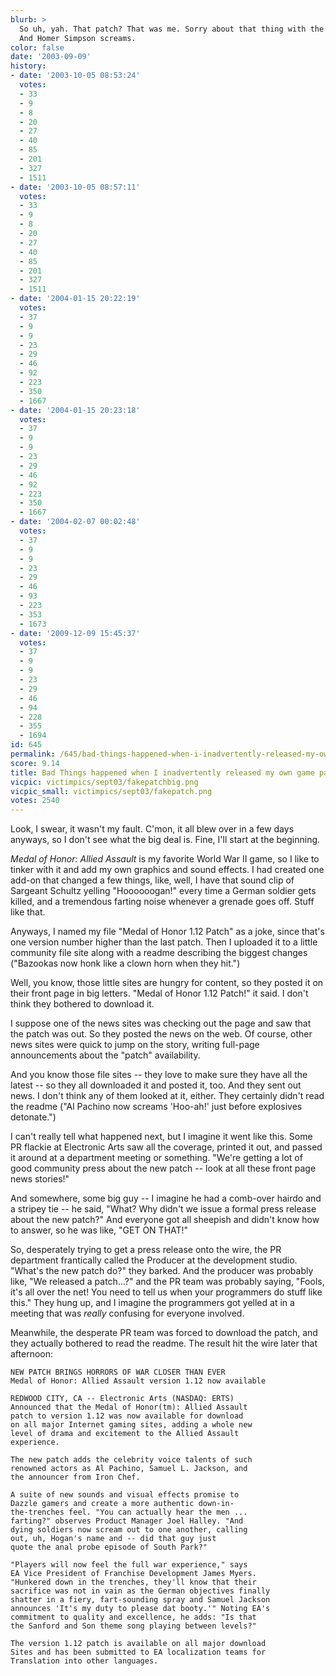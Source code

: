 ```yaml
---
blurb: >
  So uh, yah. That patch? That was me. Sorry about that thing with the clown horns.
  And Homer Simpson screams.
color: false
date: '2003-09-09'
history:
- date: '2003-10-05 08:53:24'
  votes:
  - 33
  - 9
  - 8
  - 20
  - 27
  - 40
  - 85
  - 201
  - 327
  - 1511
- date: '2003-10-05 08:57:11'
  votes:
  - 33
  - 9
  - 8
  - 20
  - 27
  - 40
  - 85
  - 201
  - 327
  - 1511
- date: '2004-01-15 20:22:19'
  votes:
  - 37
  - 9
  - 9
  - 23
  - 29
  - 46
  - 92
  - 223
  - 350
  - 1667
- date: '2004-01-15 20:23:18'
  votes:
  - 37
  - 9
  - 9
  - 23
  - 29
  - 46
  - 92
  - 223
  - 350
  - 1667
- date: '2004-02-07 00:02:48'
  votes:
  - 37
  - 9
  - 9
  - 23
  - 29
  - 46
  - 93
  - 223
  - 353
  - 1673
- date: '2009-12-09 15:45:37'
  votes:
  - 37
  - 9
  - 9
  - 23
  - 29
  - 46
  - 94
  - 228
  - 355
  - 1694
id: 645
permalink: /645/bad-things-happened-when-i-inadvertently-released-my-own-game-patch/
score: 9.14
title: Bad Things happened when I inadvertently released my own game patch.
vicpic: victimpics/sept03/fakepatchbig.png
vicpic_small: victimpics/sept03/fakepatch.png
votes: 2540
---
```


Look, I swear, it wasn't my fault. C'mon, it all blew over in a few days
anyways, so I don't see what the big deal is. Fine, I'll start at the
beginning.

*Medal of Honor: Allied Assault* is my favorite World War II game, so I
like to tinker with it and add my own graphics and sound effects. I had
created one add-on that changed a few things, like, well, I have that
sound clip of Sargeant Schultz yelling "Hoooooogan!" every time a German
soldier gets killed, and a tremendous farting noise whenever a grenade
goes off. Stuff like that.

Anyways, I named my file "Medal of Honor 1.12 Patch" as a joke, since
that's one version number higher than the last patch. Then I uploaded it
to a little community file site along with a readme describing the
biggest changes ("Bazookas now honk like a clown horn when they hit.")

Well, you know, those little sites are hungry for content, so they
posted it on their front page in big letters. "Medal of Honor 1.12
Patch!" it said. I don't think they bothered to download it.

I suppose one of the news sites was checking out the page and saw that
the patch was out. So they posted the news on the web. Of course, other
news sites were quick to jump on the story, writing full-page
announcements about the "patch" availability.

And you know those file sites -- they love to make sure they have all
the latest -- so they all downloaded it and posted it, too. And they
sent out news. I don't think any of them looked at it, either. They
certainly didn't read the readme ("Al Pachino now screams 'Hoo-ah!' just
before explosives detonate.")

I can't really tell what happened next, but I imagine it went like this.
Some PR flackie at Electronic Arts saw all the coverage, printed it out,
and passed it around at a department meeting or something. "We're
getting a lot of good community press about the new patch -- look at all
these front page news stories!"

And somewhere, some big guy -- I imagine he had a comb-over hairdo and a
stripey tie -- he said, "What? Why didn't we issue a formal press
release about the new patch?" And everyone got all sheepish and didn't
know how to answer, so he was like, "GET ON THAT!"

So, desperately trying to get a press release onto the wire, the PR
department frantically called the Producer at the development studio.
"What's the new patch do?" they barked. And the producer was probably
like, "We released a patch...?" and the PR team was probably saying,
"Fools, it's all over the net! You need to tell us when your programmers
do stuff like this." They hung up, and I imagine the programmers got
yelled at in a meeting that was *really* confusing for everyone
involved.

Meanwhile, the desperate PR team was forced to download the patch, and
they actually bothered to read the readme. The result hit the wire later
that afternoon:

    NEW PATCH BRINGS HORRORS OF WAR CLOSER THAN EVER
    Medal of Honor: Allied Assault version 1.12 now available

    REDWOOD CITY, CA -- Electronic Arts (NASDAQ: ERTS)
    Announced that the Medal of Honor(tm): Allied Assault
    patch to version 1.12 was now available for download 
    on all major Internet gaming sites, adding a whole new
    level of drama and excitement to the Allied Assault
    experience.

    The new patch adds the celebrity voice talents of such 
    renowned actors as Al Pachino, Samuel L. Jackson, and
    the announcer from Iron Chef.

    A suite of new sounds and visual effects promise to
    Dazzle gamers and create a more authentic down-in-
    the-trenches feel. "You can actually hear the men ...
    farting?" observes Product Manager Joel Halley. "And
    dying soldiers now scream out to one another, calling
    out, uh, Hogan's name and -- did that guy just
    quote the anal probe episode of South Park?"

    "Players will now feel the full war experience," says
    EA Vice President of Franchise Development James Myers.
    "Hunkered down in the trenches, they'll know that their
    sacrifice was not in vain as the German objectives finally
    shatter in a fiery, fart-sounding spray and Samuel Jackson
    announces 'It's my duty to please dat booty.'" Noting EA's
    commitment to quality and excellence, he adds: "Is that
    the Sanford and Son theme song playing between levels?"

    The version 1.12 patch is available on all major download
    Sites and has been submitted to EA localization teams for
    Translation into other languages.
